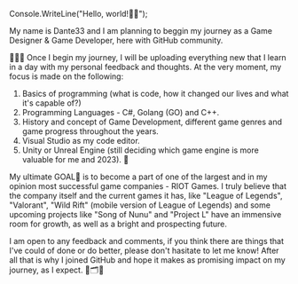 Console.WriteLine("Hello, world!👋🏼");

My name is Dante33 and I am planning to beggin my journey as a Game Designer & Game Developer, here with GitHub community.

👨🏼‍💻 Once I begin my journey, I will be uploading everything new that I learn in a day with my personal feedback and thoughts. At the very moment, my focus is made on the following:

1) Basics of programming (what is code, how it changed our lives and what it's capable of?)
2) Programming Languages - C#, Golang (GO) and C++.
3) History and concept of Game Development, different game genres and game progress throughout the years.
4) Visual Studio as my code editor.
5) Unity or Unreal Engine (still deciding which game engine is more valuable for me and 2023). 💭

My ultimate GOAL💫 is to become a part of one of the largest and in my opinion most successful game companies - RIOT Games. I truly believe that the company itself and the current games it has, like "League of Legends", "Valorant", "Wild Rift" (mobile version of League of Legends) and some upcoming projects like "Song of Nunu" and "Project L" have an immensive room for growth, as well as a bright and prospecting future.

I am open to any feedback and comments, if you think there are things that I've could of done or do better, please don't hasitate to let me know! After all that is why I joined GitHub and hope it makes as promising impact on my journey, as I expect. 🧩🗂💬
